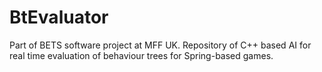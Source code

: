 # BtEvaluator
Part of BETS software project at MFF UK. Repository of C++ based AI for real time evaluation of behaviour trees for Spring-based games.
